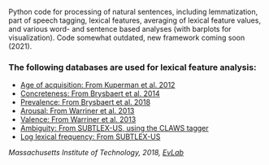 Python code for processing of natural sentences, including lemmatization, part of speech tagging, lexical features, averaging of lexical feature values, and various word- and sentence based analyses (with barplots for visualization).
Code somewhat outdated, new framework coming soon (2021).

### The following databases are used for lexical feature analysis:

- [Age of acquisition: From Kuperman et al. 2012](http://crr.ugent.be/archives/806)
- [Concreteness: From Brysbaert et al. 2014](http://crr.ugent.be/archives/1330)
- [Prevalence: From Brysbaert et al. 2018](https://www.ncbi.nlm.nih.gov/pubmed/29967979)
- [Arousal: From Warriner et al. 2013](http://crr.ugent.be/archives/1003)
- [Valence: From Warriner et al. 2013](http://crr.ugent.be/archives/1003)
- [Ambiguity: From SUBTLEX-US, using the CLAWS tagger](https://www.ugent.be/pp/experimentele-psychologie/en/research/documents/subtlexus)
- [Log lexical frequency: From SUBTLEX-US](https://www.ugent.be/pp/experimentele-psychologie/en/research/documents/subtlexus)


*Massachusetts Institute of Technology, 2018, [EvLab](http://evlab.mit.edu/)*
